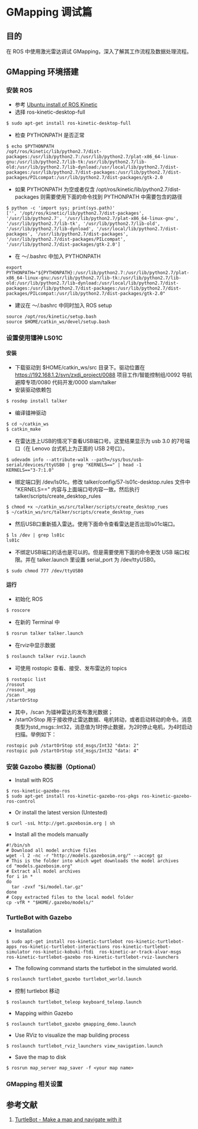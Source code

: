 # GMapping 调试篇
## 目的
在 ROS 中使用激光雷达调试 GMapping，深入了解其工作流程及数据处理流程。

## GMapping 环境搭建
### 安装 ROS
- 参考 [Ubuntu install of ROS Kinetic](http://wiki.ros.org/kinetic/Installation/Ubuntu)
- 选择 ros-kinetic-desktop-full
```shell
$ sudo apt-get install ros-kinetic-desktop-full
```
- 检查 PYTHONPATH 是否正常
```shell
$ echo $PYTHONPATH
/opt/ros/kinetic/lib/python2.7/dist-packages:/usr/lib/python2.7:/usr/lib/python2.7/plat-x86_64-linux-gnu:/usr/lib/python2.7/lib-tk:/usr/lib/python2.7/lib-old:/usr/lib/python2.7/lib-dynload:/usr/local/lib/python2.7/dist-packages:/usr/lib/python2.7/dist-packages:/usr/lib/python2.7/dist-packages/PILcompat:/usr/lib/python2.7/dist-packages/gtk-2.0
```
- 如果 PYTHONPATH 为空或者仅含 /opt/ros/kinetic/lib/python2.7/dist-packages 则需要使用下面的命令找到 PYTHONPATH 中需要包含的路径
```shell
$ python -c 'import sys; print(sys.path)'
['', '/opt/ros/kinetic/lib/python2.7/dist-packages', '/usr/lib/python2.7', '/usr/lib/python2.7/plat-x86_64-linux-gnu', '/usr/lib/python2.7/lib-tk', '/usr/lib/python2.7/lib-old', '/usr/lib/python2.7/lib-dynload', '/usr/local/lib/python2.7/dist-packages', '/usr/lib/python2.7/dist-packages', '/usr/lib/python2.7/dist-packages/PILcompat', '/usr/lib/python2.7/dist-packages/gtk-2.0']
```
- 在 ～/.bashrc 中加入 PYTHONPATH
```shell
export PYTHONPATH="${PYTHONPATH}:/usr/lib/python2.7:/usr/lib/python2.7/plat-x86_64-linux-gnu:/usr/lib/python2.7/lib-tk:/usr/lib/python2.7/lib-old:/usr/lib/python2.7/lib-dynload:/usr/local/lib/python2.7/dist-packages:/usr/lib/python2.7/dist-packages:/usr/lib/python2.7/dist-packages/PILcompat:/usr/lib/python2.7/dist-packages/gtk-2.0"
```
- 建议在 ～/.bashrc 中同时加入 ROS setup
```shell
source /opt/ros/kinetic/setup.bash
source $HOME/catkin_ws/devel/setup.bash
```

### 设置使用镭神 LS01C
#### 安装
- 下载驱动到 $HOME/catkin_ws/src 目录下。驱动位置在 https://192.168.1.2/svn/zxdj_project/0088 项目工作/智能控制组/0092 导航
避障专项/0080 代码开发/0000 slam/talker
- 安装驱动依赖包
```shell
$ rosdep install talker
```
- 编译镭神驱动
```shell
$ cd ~/catkin_ws
$ catkin_make
```
- 在雷达连上USB的情况下查看USB端口号。这里结果显示为 usb 3.0 的7号端口（在 Lenovo 台式机上为正面的 USB 2号口）。
```shell
$ udevadm info --attribute-walk --path=/sys/bus/usb-serial/devices/ttyUSB0 | grep "KERNELS==" | head -1
KERNELS=="3-7:1.0"
```
- 绑定端口到 /dev/ls01c。修改 talker/config/57-ls01c-desktop.rules 文件中 "KERNELS==" 内容与上面端口号内容一致。然后执行 talker/scripts/create_desktop_rules
```shell
$ chmod +x ~/catkin_ws/src/talker/scripts/create_desktop_rues
$ ~/catkin_ws/src/talker/scripts/create_desktop_rues
```
- 然后USB口重新插入雷达。使用下面命令查看雷达是否出现ls01c端口。
```shell
$ ls /dev | grep ls01c
ls01c
```
- 不绑定USB端口的话也是可以的。但是需要使用下面的命令更改 USB 端口权限。并在 talker.launch 里设置 serial_port 为 /dev/ttyUSB0。
```shell
$ sudo chmod 777 /dev/ttyUSB0
```
#### 运行
- 初始化 ROS
```shell
$ roscore
```
- 在新的 Terminal 中
```shell
$ rosrun talker talker.launch
```
- 在rviz中显示数据
```shell
$ roslaunch talker rviz.launch
```
- 可使用 rostopic 查看、接受、发布雷达的 topics
```shell
$ rostopic list
/rosout
/rosout_agg
/scan
/startOrStop
```
- 其中，/scan 为镭神雷达的发布激光数据；
- /startOrStop 用于接收停止雷达数据、电机转动，或者启动转动的命令。消息类型为std_msgs::Int32，消息值为1时停止数据，为2时停止电机，为4时启动扫描。举例如下：
```shell
rostopic pub /startOrStop std_msgs/Int32 "data: 2"
rostopic pub /startOrStop std_msgs/Int32 "data: 4"
```

### 安装 Gazobo 模拟器（Optional）
- Install with ROS
```shell
$ ros-kinetic-gazebo-ros
$ sudo apt-get install ros-kinetic-gazebo-ros-pkgs ros-kinetic-gazebo-ros-control
```
- Or install the latest version (Untested)
```shell
$ curl -ssL http://get.gazebosim.org | sh
```
- Install all the models manually
```shell
#!/bin/sh
# Download all model archive files
wget -l 2 -nc -r "http://models.gazebosim.org/" --accept gz
# This is the folder into which wget downloads the model archives
cd "models.gazebosim.org"
# Extract all model archives
for i in *
do
  tar -zvxf "$i/model.tar.gz"
done
# Copy extracted files to the local model folder
cp -vfR * "$HOME/.gazebo/models/"
```

### TurtleBot with Gazebo
- Installation
```shell
$ sudo apt-get install ros-kinetic-turtlebot ros-kinetic-turtlebot-apps ros-kinetic-turtlebot-interactions ros-kinetic-turtlebot-simulator ros-kinetic-kobuki-ftdi  ros-kinetic-ar-track-alvar-msgs ros-kinetic-turtlebot-gazebo ros-kinetic-turtlebot-rviz-launchers
```
- The following command starts the turtlebot in the simulated world.
```shell
$ roslaunch turtlebot_gazebo turtlebot_world.launch
```
- 控制 turtlebot 移动
```shell
$ roslaunch turtlebot_teleop keyboard_teleop.launch
```
- Mapping within Gazebo
```shell
$ roslaunch turtlebot_gazebo gmapping_demo.launch
```
- Use RViz to visualize the map building process
```shell
$ roslaunch turtlebot_rviz_launchers view_navigation.launch
```
- Save the map to disk
```shell
$ rosrun map_server map_saver -f <your map name>
```

### GMapping 相关设置

## 参考文献
1. [TurtleBot - Make a map and navigate with it](http://wiki.ros.org/turtlebot_gazebo/Tutorials/indigo/Make%20a%20map%20and%20navigate%20with%20it)
